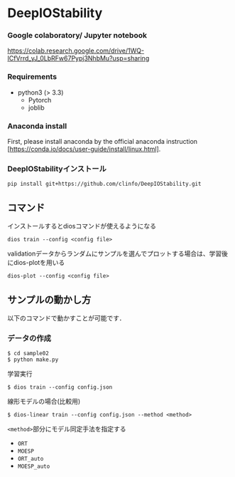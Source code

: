 # DeepIOStability

### Google colaboratory/ Jupyter notebook
https://colab.research.google.com/drive/1WQ-ICfVrrd_yJ_0LbRFw67Pypj3NhbMu?usp=sharing

### Requirements
* python3 (> 3.3)
  * Pytorch
  * joblib


### Anaconda install
First, please install anaconda by the official anaconda instruction [https://conda.io/docs/user-guide/install/linux.html].

### DeepIOStabilityインストール
```
pip install git+https://github.com/clinfo/DeepIOStability.git
```

## コマンド
インストールするとdiosコマンドが使えるようになる
```
dios train --config <config file>
```

validationデータからランダムにサンプルを選んでプロットする場合は、学習後にdios-plotを用いる
```
dios-plot --config <config file>
```


## サンプルの動かし方

以下のコマンドで動かすことが可能です．

### データの作成
```
$ cd sample02
$ python make.py
```
学習実行
```
$ dios train --config config.json
```

線形モデルの場合(比較用)
```
$ dios-linear train --config config.json --method <method>
```
`<method>`部分にモデル同定手法を指定する
 - `ORT`
 - `MOESP`
 - `ORT_auto`
 - `MOESP_auto`
 
